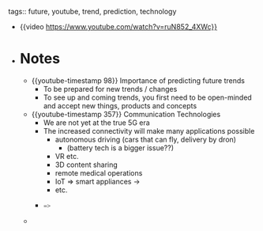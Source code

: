 tags:: future, youtube, trend, prediction, technology

- {{video https://www.youtube.com/watch?v=ruN852_4XWc}}
- # Notes
	- {{youtube-timestamp 98}} Importance of predicting future trends
		- To be prepared for new trends / changes
		- To see up and coming trends, you first need to be open-minded and accept new things, products and concepts
	- {{youtube-timestamp 357}} Communication Technologies
		- We are not yet at the true 5G era
		- The increased connectivity will make many applications possible
			- autonomous driving (cars that can fly, delivery by dron)
				- (battery tech is a bigger issue??)
			- VR etc.
			- 3D content sharing
			- remote medical operations
			- IoT => smart appliances ->
			- etc.
		- ```python
		  =>
		  ```
	-